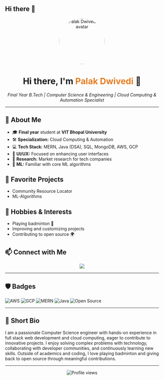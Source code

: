 ## Hi there 👋

<p align="center">
  <img src="https://github.com/Palak2506.png" width="150" alt="Palak Dwivedi's avatar" style="border-radius:50%;">
</p>

<h1 align="center">Hi there, I'm <span style="color:#e67e22;">Palak Dwivedi</span> 👋</h1>
<p align="center">
  <em>Final Year B.Tech | Computer Science & Engineering | Cloud Computing & Automation Specialist</em>
</p>

---

## 🚀 About Me

- 🎓 **Final year** student at **VIT Bhopal University**  
- 🛠️ **Specialization:** Cloud Computing & Automation  
- 💻 **Tech Stack:** MERN, Java (DSA), SQL, MongoDB, AWS, GCP  
- 🎯 **UI/UX:** Focused on enhancing user interfaces  
- 🔎 **Research:** Market research for tech companies  
- 🤖 **ML:** Familiar with core ML algorithms

## 🌟 Favorite Projects

- Community Resource Locator
- ML-Algorithms

## 🏸 Hobbies & Interests

- Playing badminton 🏸  
- Improving and customizing projects  
- Contributing to open source 🌍

## 📫 Connect with Me

<p align="center">
  <a href="https://www.linkedin.com/in/palak-dwivedi1/"><img src="https://img.shields.io/badge/LinkedIn-blue?style=for-the-badge&logo=linkedin"></a>
</p>

---

## 🛡️ Badges

![AWS](https://img.shields.io/badge/AWS-Cloud-orange?logo=amazon-aws&logoColor=white)
![GCP](https://img.shields.io/badge/GCP-Cloud-blue?logo=google-cloud&logoColor=white)
![MERN](https://img.shields.io/badge/MERN-Stack-green?logo=react)
![Java](https://img.shields.io/badge/Java-Programming-red?logo=java&logoColor=white)
![Open Source](https://img.shields.io/badge/Open%20Source-Contributor-brightgreen?logo=github)

---

## 📜 Short Bio

I am a passionate Computer Science engineer with hands-on experience in full stack web development and cloud computing, eager to contribute to innovative projects. I enjoy solving complex problems with technology, collaborating with developer communities, and continuously learning new skills. Outside of academics and coding, I love playing badminton and giving back to open source through meaningful contributions.

---

<p align="center">
  <img src="https://komarev.com/ghpvc/?username=Palak2506&style=flat-square&color=blue" alt="Profile views"/>
</p>
